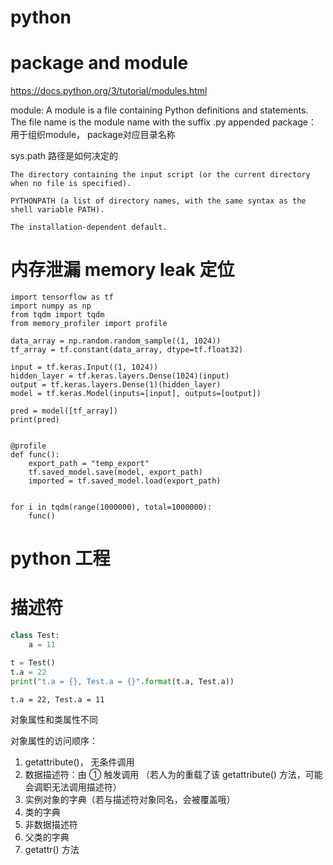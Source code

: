 
# python


# package and module

https://docs.python.org/3/tutorial/modules.html


module: A module is a file containing Python definitions and statements. The file name is the module name with the suffix .py appended
package： 用于组织module， package对应目录名称


sys.path 路径是如何决定的

```
The directory containing the input script (or the current directory when no file is specified).

PYTHONPATH (a list of directory names, with the same syntax as the shell variable PATH).

The installation-dependent default.
```



# 内存泄漏 memory leak 定位
```
import tensorflow as tf
import numpy as np
from tqdm import tqdm
from memory_profiler import profile

data_array = np.random.random_sample((1, 1024))
tf_array = tf.constant(data_array, dtype=tf.float32)

input = tf.keras.Input((1, 1024))
hidden_layer = tf.keras.layers.Dense(1024)(input)
output = tf.keras.layers.Dense(1)(hidden_layer)
model = tf.keras.Model(inputs=[input], outputs=[output])

pred = model([tf_array])
print(pred)


@profile
def func():
    export_path = "temp_export"
    tf.saved_model.save(model, export_path)
    imported = tf.saved_model.load(export_path)


for i in tqdm(range(1000000), total=1000000):
    func()
```


# python 工程



# 描述符

```py
class Test:
    a = 11

t = Test()
t.a = 22
print("t.a = {}, Test.a = {}".format(t.a, Test.a))
```

```
t.a = 22, Test.a = 11
```
对象属性和类属性不同

对象属性的访问顺序：
1. getattribute()， 无条件调用
2. 数据描述符：由 ① 触发调用 （若人为的重载了该 getattribute() 方法，可能会调职无法调用描述符）
3. 实例对象的字典（若与描述符对象同名，会被覆盖哦）
4. 类的字典
4. 非数据描述符
5. 父类的字典
6. getattr() 方法

